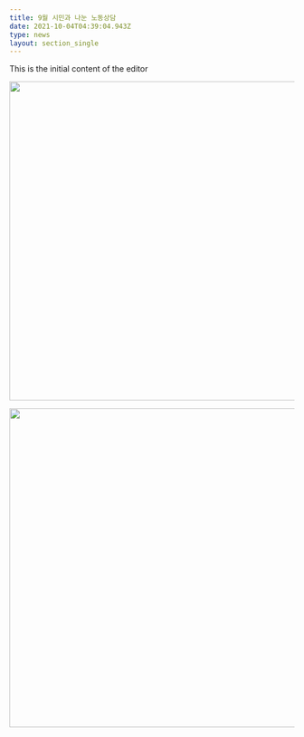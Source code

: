 ```yaml
---
title: 9월 시민과 나눈 노동상담
date: 2021-10-04T04:39:04.943Z
type: news
layout: section_single
---
```

<p>This is the initial content of the editor</p>
<p><img src="https://drive.tiny.cloud/1/engl1s97gj9hrxpoa7eh7z5f05ozxfm1box3nxkh4j7a43ei/5bed896f-0259-4b08-bd5a-dadda9166969" alt="" width="1000" height="563" /></p>
<p><img src="https://drive.tiny.cloud/1/engl1s97gj9hrxpoa7eh7z5f05ozxfm1box3nxkh4j7a43ei/f17e9c56-16d9-495e-8a23-af8e903e6c0e" alt="" width="1000" height="563" /></p>